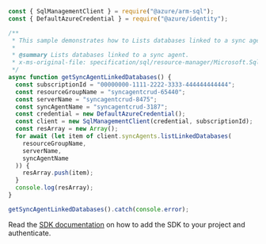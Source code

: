 ```javascript
const { SqlManagementClient } = require("@azure/arm-sql");
const { DefaultAzureCredential } = require("@azure/identity");

/**
 * This sample demonstrates how to Lists databases linked to a sync agent.
 *
 * @summary Lists databases linked to a sync agent.
 * x-ms-original-file: specification/sql/resource-manager/Microsoft.Sql/preview/2020-11-01-preview/examples/SyncAgentGetLinkedDatabases.json
 */
async function getSyncAgentLinkedDatabases() {
  const subscriptionId = "00000000-1111-2222-3333-444444444444";
  const resourceGroupName = "syncagentcrud-65440";
  const serverName = "syncagentcrud-8475";
  const syncAgentName = "syncagentcrud-3187";
  const credential = new DefaultAzureCredential();
  const client = new SqlManagementClient(credential, subscriptionId);
  const resArray = new Array();
  for await (let item of client.syncAgents.listLinkedDatabases(
    resourceGroupName,
    serverName,
    syncAgentName
  )) {
    resArray.push(item);
  }
  console.log(resArray);
}

getSyncAgentLinkedDatabases().catch(console.error);
```

Read the [SDK documentation](https://github.com/Azure/azure-sdk-for-js/blob/%40azure%2Farm-sql_9.0.1/sdk/sql/arm-sql/README.md) on how to add the SDK to your project and authenticate.

